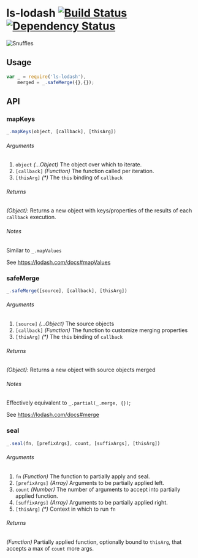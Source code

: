# ls-lodash  [![Build Status](https://travis-ci.org/LiveSafe/ls-lodash.svg?branch=1.0.1)](https://travis-ci.org/LiveSafe/ls-lodash) [![Dependency Status](https://www.versioneye.com/user/projects/54be95866c0035c592000008/badge.svg?style=flat)](https://www.versioneye.com/user/projects/54be95866c0035c592000008)

![Snuffles](http://i.ytimg.com/vi/ScC0T--XfkA/hqdefault.jpg)

## Usage

```js
var _ = require('ls-lodash'),
    merged = _.safeMerge({},{});
```

## API

### mapKeys

```js
_.mapKeys(object, [callback], [thisArg])
```

###### Arguments

1. `object` _(...Object)_ The object over which to iterate.
1. `[callback]` _(Function)_ The function called per iteration.
1. `[thisArg]` _(*)_ The `this` binding of `callback`

###### Returns

_(Object)_: Returns a new object with keys/properties of the results of each `callback` execution.

###### Notes

Similar to `_.mapValues`

See https://lodash.com/docs#mapValues


### safeMerge

```js
_.safeMerge([source], [callback], [thisArg])
```

###### Arguments

1. `[source]` _(...Object)_ The source objects
1. `[callback]` _(Function)_ The function to customize merging properties
1. `[thisArg]` _(*)_ The `this` binding of `callback`

###### Returns

_(Object)_: Returns a new object with source objects merged

###### Notes

Effectively equivalent to `_.partial(_.merge, {})`;

See https://lodash.com/docs#merge


### seal

```js
_.seal(fn, [prefixArgs], count, [suffixArgs], [thisArg])
```

###### Arguments

1. `fn` _(Function)_ The function to partially apply and seal.
1. `[prefixArgs]` _(Array)_ Arguments to be partially applied left.
1. `count` _(Number)_ The number of arguments to accept into partially applied function.
1. `[suffixArgs]` _(Array)_ Arguments to be partially applied right.
1. `[thisArg]` _(*)_ Context in which to run `fn`

###### Returns

_(Function)_ Partially applied function, optionally bound to `thisArg`, that accepts a max of `count` more args.
